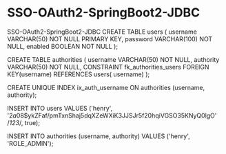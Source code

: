 # SSO-OAuth2-SpringBoot2-JDBC
SSO-OAuth2-SpringBoot2-JDBC
CREATE TABLE users 
  ( 
     username VARCHAR(50) NOT NULL PRIMARY KEY, 
     password VARCHAR(100) NOT NULL, 
     enabled  BOOLEAN NOT NULL 
  ); 

CREATE TABLE authorities 
  ( 
     username  VARCHAR(50) NOT NULL, 
     authority VARCHAR(50) NOT NULL, 
     CONSTRAINT fk_authorities_users FOREIGN KEY(username) REFERENCES users( 
     username) 
  ); 

CREATE UNIQUE INDEX ix_auth_username ON authorities (username, authority); 


INSERT INTO users 
VALUES      ('henry', 
             '$2a$08$ykZFaf/pmTxnShaj5dqXZeWXiK3JJSJr5f20hqiVGSO35KNyQ0lgO' 
             /*123*/, 
             true); 

INSERT INTO authorities 
            (username, 
             authority) 
VALUES     ('henry', 
            'ROLE_ADMIN'); 
